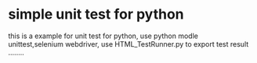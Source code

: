 # simple unit test for python
this is a example for unit test for python,
use python modle unittest,selenium webdriver,
use HTML_TestRunner.py to export test result
........
